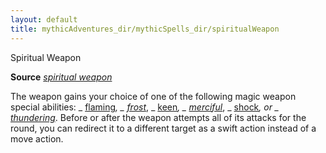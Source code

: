 ```yaml
---
layout: default
title: mythicAdventures_dir/mythicSpells_dir/spiritualWeapon
---
```

Spiritual Weapon

**Source** [_spiritual weapon_](../../spells_dir/spiritualWeapon#_spiritual-weapon)

The weapon gains your choice of one of the following magic weapon special abilities: _ [flaming](../../magicItems_dir/weapons#_weapons-flaming)_, _ [frost](../../magicItems_dir/weapons#_weapons-frost)_, _ [keen](../../magicItems_dir/weapons#_weapons-keen)_, _ [merciful](../../magicItems_dir/weapons#_weapons-merciful)_, _ [shock](../../magicItems_dir/weapons#_weapons-shock)_, or _ [thundering](../../magicItems_dir/weapons#_thundering)_. Before or after the weapon attempts all of its attacks for the round, you can redirect it to a different target as a swift action instead of a move action.

